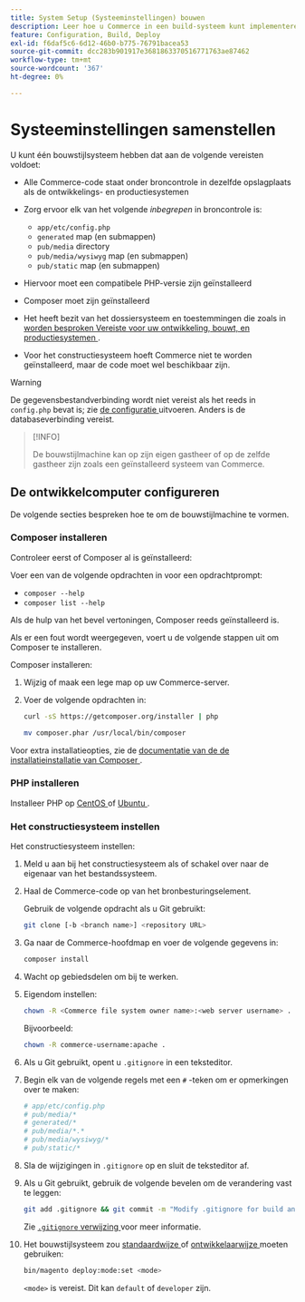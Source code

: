 ```yaml
---
title: System Setup (Systeeminstellingen) bouwen
description: Leer hoe u Commerce in een build-systeem kunt implementeren.
feature: Configuration, Build, Deploy
exl-id: f6daf5c6-6d12-46b0-b775-76791bacea53
source-git-commit: dcc283b901917e3681863370516771763ae87462
workflow-type: tm+mt
source-wordcount: '367'
ht-degree: 0%

---
```


# Systeeminstellingen samenstellen

U kunt één bouwstijlsysteem hebben dat aan de volgende vereisten voldoet:

- Alle Commerce-code staat onder broncontrole in dezelfde opslagplaats als de ontwikkelings- en productiesystemen
- Zorg ervoor elk van het volgende _inbegrepen_ in broncontrole is:

   - `app/etc/config.php`
   - `generated` map (en submappen)
   - `pub/media` directory
   - `pub/media/wysiwyg` map (en submappen)
   - `pub/static` map (en submappen)

- Hiervoor moet een compatibele PHP-versie zijn geïnstalleerd
- Composer moet zijn geïnstalleerd
- Het heeft bezit van het dossiersysteem en toestemmingen die zoals in [ worden besproken Vereiste voor uw ontwikkeling, bouwt, en productiesystemen ](../deployment/technical-details.md).
- Voor het constructiesysteem hoeft Commerce niet te worden geïnstalleerd, maar de code moet wel beschikbaar zijn.

>[!WARNING]
>
>De gegevensbestandverbinding wordt niet vereist als het reeds in `config.php` bevat is; zie [ de configuratie ](../cli/export-configuration.md) uitvoeren. Anders is de databaseverbinding vereist.

>[!INFO]
>
>De bouwstijlmachine kan op zijn eigen gastheer of op de zelfde gastheer zijn zoals een geïnstalleerd systeem van Commerce.

## De ontwikkelcomputer configureren

De volgende secties bespreken hoe te om de bouwstijlmachine te vormen.

### Composer installeren

Controleer eerst of Composer al is geïnstalleerd:

Voer een van de volgende opdrachten in voor een opdrachtprompt:

- `composer --help`
- `composer list --help`

Als de hulp van het bevel vertoningen, Composer reeds geïnstalleerd is.

Als er een fout wordt weergegeven, voert u de volgende stappen uit om Composer te installeren.

Composer installeren:

1. Wijzig of maak een lege map op uw Commerce-server.

1. Voer de volgende opdrachten in:

   ```bash
   curl -sS https://getcomposer.org/installer | php
   ```

   ```bash
   mv composer.phar /usr/local/bin/composer
   ```

Voor extra installatieopties, zie de [ documentatie van de de installatieinstallatie van Composer ][composer].

### PHP installeren

Installeer PHP op [ CentOS ] of [ Ubuntu ].

### Het constructiesysteem instellen

Het constructiesysteem instellen:

1. Meld u aan bij het constructiesysteem als of schakel over naar de eigenaar van het bestandssysteem.
1. Haal de Commerce-code op van het bronbesturingselement.

   Gebruik de volgende opdracht als u Git gebruikt:

   ```bash
   git clone [-b <branch name>] <repository URL>
   ```

1. Ga naar de Commerce-hoofdmap en voer de volgende gegevens in:

   ```bash
   composer install
   ```

1. Wacht op gebiedsdelen om bij te werken.
1. Eigendom instellen:

   ```bash
   chown -R <Commerce file system owner name>:<web server username> .
   ```

   Bijvoorbeeld:

   ```bash
   chown -R commerce-username:apache .
   ```

1. Als u Git gebruikt, opent u `.gitignore` in een teksteditor.
1. Begin elk van de volgende regels met een `#` -teken om er opmerkingen over te maken:

   ```conf
   # app/etc/config.php
   # pub/media/*
   # generated/*
   # pub/media/*.*
   # pub/media/wysiwyg/*
   # pub/static/*
   ```

1. Sla de wijzigingen in `.gitignore` op en sluit de teksteditor af.
1. Als u Git gebruikt, gebruik de volgende bevelen om de verandering vast te leggen:

   ```bash
   git add .gitignore && git commit -m "Modify .gitignore for build and production"
   ```

   Zie [`.gitignore` verwijzing ](../reference/config-reference-gitignore.md) voor meer informatie.

1. Het bouwstijlsysteem zou [ standaardwijze ](../bootstrap/application-modes.md#default-mode) of [ ontwikkelaarwijze ](../bootstrap/application-modes.md#developer-mode) moeten gebruiken:

   ```bash
   bin/magento deploy:mode:set <mode>
   ```

   `<mode>` is vereist. Dit kan `default` of `developer` zijn.

<!-- Link Definitions -->

[CentOS]: https://wiki.centos.org/HowTos/php7
[composer]: https://getcomposer.org/download/
[Ubuntu]: https://help.ubuntu.com/lts/serverguide/php.html
